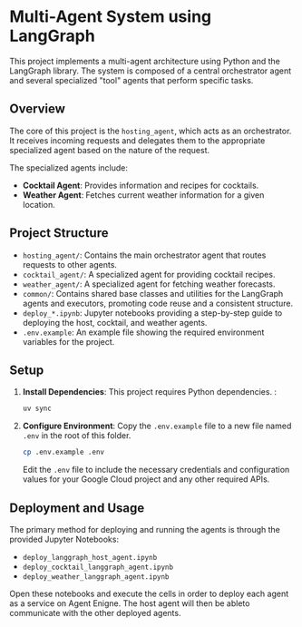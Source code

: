 # Multi-Agent System using LangGraph

This project implements a multi-agent architecture using Python and the LangGraph library. The system is composed of a central orchestrator agent and several specialized "tool" agents that perform specific tasks.

## Overview

The core of this project is the `hosting_agent`, which acts as an orchestrator. It receives incoming requests and delegates them to the appropriate specialized agent based on the nature of the request.

The specialized agents include:
- **Cocktail Agent**: Provides information and recipes for cocktails.
- **Weather Agent**: Fetches current weather information for a given location.

## Project Structure

- `hosting_agent/`: Contains the main orchestrator agent that routes requests to other agents.
- `cocktail_agent/`: A specialized agent for providing cocktail recipes.
- `weather_agent/`: A specialized agent for fetching weather forecasts.
- `common/`: Contains shared base classes and utilities for the LangGraph agents and executors, promoting code reuse and a consistent structure.
- `deploy_*.ipynb`: Jupyter notebooks providing a step-by-step guide to deploying the host, cocktail, and weather agents.
- `.env.example`: An example file showing the required environment variables for the project.

## Setup

1.  **Install Dependencies**: This project requires Python dependencies. :
    ```bash
    uv sync
    ```

2.  **Configure Environment**: Copy the `.env.example` file to a new file named `.env` in the root of this folder.
    ```bash
    cp .env.example .env
    ```
    Edit the `.env` file to include the necessary credentials and configuration values for your Google Cloud project and any other required APIs.

## Deployment and Usage

The primary method for deploying and running the agents is through the provided Jupyter Notebooks:

- `deploy_langgraph_host_agent.ipynb`
- `deploy_cocktail_langgraph_agent.ipynb`
- `deploy_weather_langgraph_agent.ipynb`

Open these notebooks and execute the cells in order to deploy each agent as a service on Agent Enigne. The host agent will then be ableto communicate with the other deployed agents.
